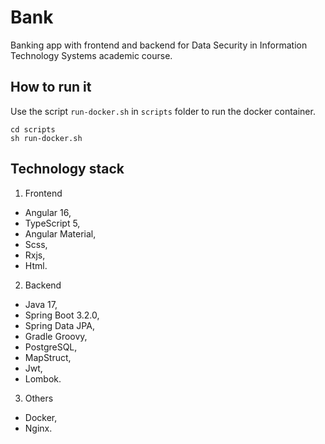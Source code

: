 # Bank

Banking app with frontend and backend for Data Security in Information Technology Systems academic course.

## How to run it

Use the script `run-docker.sh` in `scripts` folder to run the docker container.

```shell
cd scripts
sh run-docker.sh
```

## Technology stack

1. Frontend

* Angular 16,
* TypeScript 5,
* Angular Material,
* Scss,
* Rxjs,
* Html.

2. Backend

* Java 17,
* Spring Boot 3.2.0,
* Spring Data JPA,
* Gradle Groovy,
* PostgreSQL,
* MapStruct,
* Jwt,
* Lombok.

3. Others

* Docker,
* Nginx.
